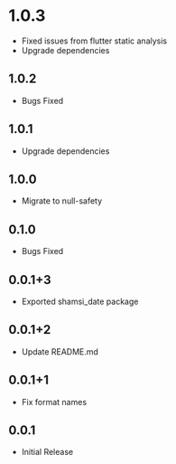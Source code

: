 # 1.0.3

- Fixed issues from flutter static analysis
- Upgrade dependencies

## 1.0.2

- Bugs Fixed

## 1.0.1

- Upgrade dependencies

## 1.0.0

- Migrate to null-safety

## 0.1.0

- Bugs Fixed

## 0.0.1+3

- Exported shamsi_date package

## 0.0.1+2

- Update README.md

## 0.0.1+1

- Fix format names

## 0.0.1

- Initial Release
